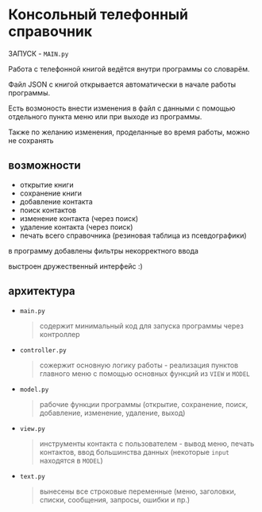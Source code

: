 # Консольный телефонный справочник

ЗАПУСК - `MAIN.py`

Работа с телефонной книгой ведётся внутри программы со словарём.

Файл JSON с книгой открывается автоматически в начале работы программы.

Есть возмоность внести изменения в файл с данными с помощью отдельного пункта меню
или при выходе из программы. 

Также по желанию изменения, проделанные во время работы, можно не сохранять

## **возможности**
- открытие книги
- сохранение книги
- добавление контакта
- поиск контактов
- изменение контакта (через поиск)
- удаление контакта (через поиск)
- печать всего справочника (резиновая таблица из псевдографики)

в программу добавлены фильтры некорректного ввода 

выстроен дружественный интерфейс :)

## архитектура
- `main.py`
  > содержит минимальный код для запуска программы через контроллер
- `controller.py`
  > сожержит основную логику работы - реализация пунктов главного меню с помощью основных функций из `VIEW` и `MODEL`
- `model.py`
  > рабочие функции программы (открытие, сохранение, поиск, добавление, изменение, удаление, выход)
- `view.py`
  > инструменты контакта с пользователем - вывод меню, печать контактов, ввод большинства данных (некоторые `input` находятся в `MODEL`)
- `text.py`
  > вынесены все строковые переменные (меню, заголовки, списки, сообщения, запросы, ошибки и пр.)

